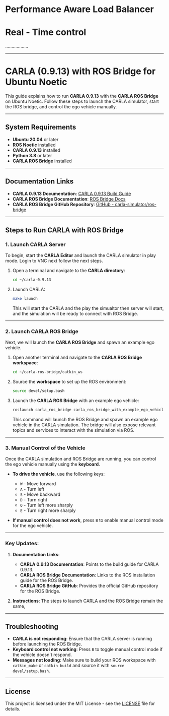 # Performance Aware Load Balancer 
# Real - Time control
..................
____________________________
# CARLA (0.9.13) with ROS Bridge for Ubuntu Noetic

This guide explains how to run **CARLA 0.9.13** with the **CARLA ROS Bridge** on Ubuntu Noetic. Follow these steps to launch the CARLA simulator, start the ROS bridge, and control the ego vehicle manually.

---

## System Requirements

- **Ubuntu 20.04** or later
- **ROS Noetic** installed
- **CARLA 0.9.13** installed
- **Python 3.8** or later
- **CARLA ROS Bridge** installed

---

## Documentation Links

- **CARLA 0.9.13 Documentation**: [CARLA 0.9.13 Build Guide](https://carla.readthedocs.io/en/0.9.13/build_linux/)
- **CARLA ROS Bridge Documentation**: [ROS Bridge Docs](https://carla.readthedocs.io/projects/ros-bridge/en/latest/ros_installation_ros1/)
- **CARLA ROS Bridge GitHub Repository**: [GitHub - carla-simulator/ros-bridge](https://github.com/carla-simulator/ros-bridge)

---

## Steps to Run CARLA with ROS Bridge

### 1. Launch CARLA Server

To begin, start the **CARLA Editor** and launch the CARLA simulator in play mode.
Login to VNC next follow the next steps.

1. Open a terminal and navigate to the **CARLA directory**:
    ```bash
    cd ~/carla-0.9.13
    ```

2. Launch CARLA:
    ```bash
    make launch
    ```

    This will start the CARLA and the play the simualtor then server will start, and the simulation will be ready to connect with ROS Bridge.

---

### 2. Launch CARLA ROS Bridge

Next, we will launch the **CARLA ROS Bridge** and spawn an example ego vehicle.

1. Open another terminal and navigate to the **CARLA ROS Bridge workspace**:
    ```bash
    cd ~/carla-ros-bridge/catkin_ws
    ```

2. Source the **workspace** to set up the ROS environment:
    ```bash
    source devel/setup.bash
    ```

3. Launch the **CARLA ROS Bridge** with an example ego vehicle:
    ```bash
    roslaunch carla_ros_bridge carla_ros_bridge_with_example_ego_vehicle.launch
    ```

    This command will launch the ROS Bridge and spawn an example ego vehicle in the CARLA simulation. The bridge will also expose relevant topics and services to interact with the simulation via ROS.

---

### 3. Manual Control of the Vehicle

Once the CARLA simulation and ROS Bridge are running, you can control the ego vehicle manually using the **keyboard**.

- **To drive the vehicle**, use the following keys:
    - `W` - Move forward
    - `A` - Turn left
    - `S` - Move backward
    - `D` - Turn right
    - `Q` - Turn left more sharply
    - `E` - Turn right more sharply

- **If manual control does not work**, press `B` to enable manual control mode for the ego vehicle.

---

### Key Updates:

1. **Documentation Links**: 
   - **CARLA 0.9.13 Documentation**: Points to the build guide for CARLA 0.9.13.
   - **CARLA ROS Bridge Documentation**: Links to the ROS installation guide for the ROS Bridge.
   - **CARLA ROS Bridge GitHub**: Provides the official GitHub repository for the ROS Bridge.

2. **Instructions**: The steps to launch CARLA and the ROS Bridge remain the same,

---

## Troubleshooting

- **CARLA is not responding**: Ensure that the CARLA server is running before launching the ROS Bridge.
- **Keyboard control not working**: Press `B` to toggle manual control mode if the vehicle doesn't respond.
- **Messages not loading**: Make sure to build your ROS workspace with `catkin_make` or `catkin build` and source it with `source devel/setup.bash`.

---

## License

This project is licensed under the MIT License - see the [LICENSE](LICENSE) file for details.
